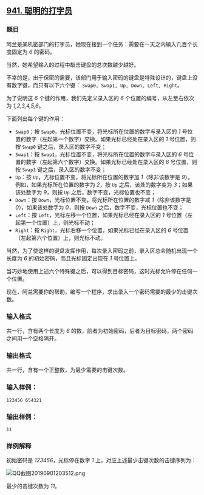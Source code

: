## [941. 聪明的打字员](https://www.acwing.com/problem/content/943/)

### 题目

阿兰是某机密部门的打字员，她现在接到一个任务：需要在一天之内输入几百个长度固定为 *6* 的密码。

当然，她希望输入的过程中敲击键盘的总次数越少越好。

不幸的是，出于保密的需要，该部门用于输入密码的键盘是特殊设计的，键盘上没有数字键，而只有以下六个键： `Swap0, Swap1, Up, Down, Left, Right`。

为了说明这 *6* 个键的作用，我们先定义录入区的 *6* 个位置的编号，从左至右依次为 *1,2,3,4,5,6*。

下面列出每个键的作用：

- `Swap0`：按 `Swap0`，光标位置不变，将光标所在位置的数字与录入区的 *1* 号位置的数字（左起第一个数字）交换。如果光标已经处在录入区的 *1* 号位置，则按 `Swap0` 键之后，录入区的数字不变；
- `Swap1`：按 `Swap1`，光标位置不变，将光标所在位置的数字与录入区的 *6* 号位置的数字（左起第六个数字）交换。如果光标已经处在录入区的 *6* 号位置，则按 `Swap1` 键之后，录入区的数字不变；
- `Up`：按 `Up`，光标位置不变，将光标所在位置的数字加 *1*（除非该数字是 *9*）。例如，如果光标所在位置的数字为 *2*，按 `Up` 之后，该处的数字变为 *3*；如果该处数字为 *9*，则按 `Up` 之后，数字不变，光标位置也不变；
- `Down`：按 `Down`，光标位置不变，将光标所在位置的数字减 *1*（除非该数字是 *0*），如果该处数字为 *0*，则按 `Down` 之后，数字不变，光标位置也不变；
- `Left`：按 `Left`，光标左移一个位置，如果光标已经在录入区的 *1* 号位置（左起第一个位置）上，则光标不动；
- `Right`：按 `Right`，光标右移一个位置，如果光标已经在录入区的 *6* 号位置（左起第六个位置）上，则光标不动。

当然，为了使这样的键盘发挥作用，每次录入密码之前，录入区总会随机出现一个长度为 *6* 的初始密码，而且光标固定出现在 *1* 号位置上。

当巧妙地使用上述六个特殊键之后，可以得到目标密码，这时光标允许停在任何一个位置。

现在，阿兰需要你的帮助，编写一个程序，求出录入一个密码需要的最少的击键次数。

### 输入格式

共一行，含有两个长度为 *6* 的数，前者为初始密码，后者为目标密码，两个密码之间用一个空格隔开。

### 输出格式

共一行，含有一个正整数，为最少需要的击键次数。

### 输入样例：

```
123456 654321
```

### 输出样例：

```
11
```

### 样例解释

初始密码是 *123456*，光标停在数字 *1* 上，对应上述最少击键次数的击键序列为：

 ![QQ截图20190901203512.png](https://cdn.acwing.com/media/article/image/2019/09/01/19_fb0b72c4cc-QQ截图20190901203512.png)

最少的击键次数为 *11*。
